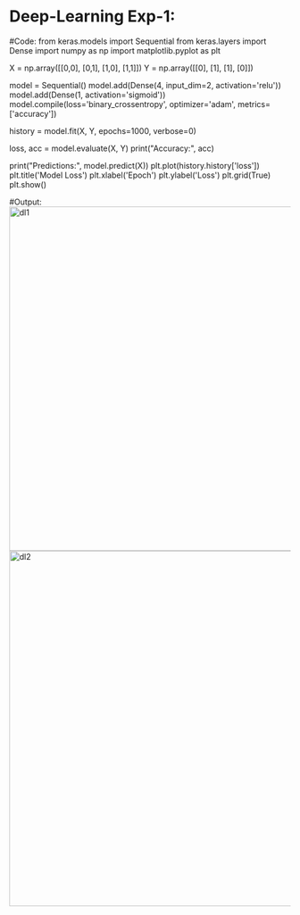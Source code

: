 # Deep-Learning Exp-1:
#Code:
from keras.models import Sequential
from keras.layers import Dense
import numpy as np
import matplotlib.pyplot as plt

X = np.array([[0,0], [0,1], [1,0], [1,1]])
Y = np.array([[0], [1], [1], [0]])

model = Sequential()
model.add(Dense(4, input_dim=2, activation='relu'))
model.add(Dense(1, activation='sigmoid'))
model.compile(loss='binary_crossentropy', optimizer='adam', metrics=['accuracy'])

history = model.fit(X, Y, epochs=1000, verbose=0)

loss, acc = model.evaluate(X, Y)
print("Accuracy:", acc)

print("Predictions:", model.predict(X))
plt.plot(history.history['loss'])
plt.title('Model Loss')
plt.xlabel('Epoch')
plt.ylabel('Loss')
plt.grid(True)
plt.show()

#Output:
<img width="1514" height="617" alt="dl1" src="https://github.com/user-attachments/assets/8d1cf3e8-6e67-4051-ad65-8299f8d8d25f" />
<img width="1492" height="637" alt="dl2" src="https://github.com/user-attachments/assets/0239e2d4-52cc-4ab5-8974-6677b09f7e97" />

